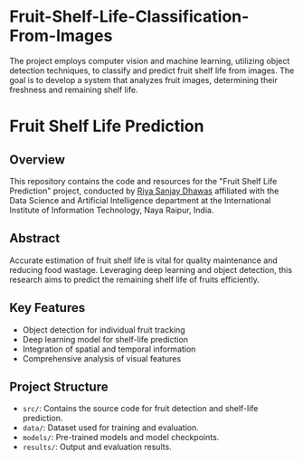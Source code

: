 # Fruit-Shelf-Life-Classification-From-Images
The project employs computer vision and machine learning, utilizing object detection techniques, to classify and predict fruit shelf life from images. The goal is to develop a system that analyzes fruit images, determining their freshness and remaining shelf life. 

# Fruit Shelf Life Prediction


## Overview

This repository contains the code and resources for the "Fruit Shelf Life Prediction" project, conducted by [Riya Sanjay Dhawas]([link-to-riya-profil](https://github.com/reyu0811)) affiliated with the Data Science and Artificial Intelligence department at the International Institute of Information Technology, Naya Raipur, India.

## Abstract

Accurate estimation of fruit shelf life is vital for quality maintenance and reducing food wastage. Leveraging deep learning and object detection, this research aims to predict the remaining shelf life of fruits efficiently.

## Key Features

- Object detection for individual fruit tracking
- Deep learning model for shelf-life prediction
- Integration of spatial and temporal information
- Comprehensive analysis of visual features

## Project Structure

- `src/`: Contains the source code for fruit detection and shelf-life prediction.
- `data/`: Dataset used for training and evaluation.
- `models/`: Pre-trained models and model checkpoints.
- `results/`: Output and evaluation results.


